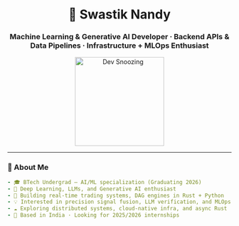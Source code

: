 <h1 align="center">👋 Swastik Nandy</h1>
<h3 align="center">
Machine Learning & Generative AI Developer · Backend APIs & Data Pipelines · Infrastructure + MLOps Enthusiast
</h3>

<p align="center">
  <img src="https://github.com/SnoozeInfinity/dev-gifs/blob/main/snoozing-dev.gif?raw=true" width="200" alt="Dev Snoozing">
</p>

---

### 🧠 About Me
```yaml
- 🎓 BTech Undergrad — AI/ML specialization (Graduating 2026)
- 🤖 Deep Learning, LLMs, and Generative AI enthusiast
- 🔧 Building real-time trading systems, DAG engines in Rust + Python
- 💡 Interested in precision signal fusion, LLM verification, and MLOps pipelines
- ☁️ Exploring distributed systems, cloud-native infra, and async Rust
- 📍 Based in India · Looking for 2025/2026 internships
